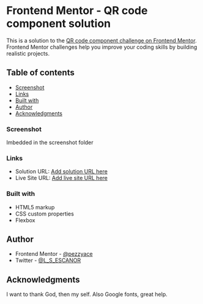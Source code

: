 # Frontend Mentor - QR code component solution

This is a solution to the [QR code component challenge on Frontend Mentor](https://www.frontendmentor.io/challenges/qr-code-component-iux_sIO_H). Frontend Mentor challenges help you improve your coding skills by building realistic projects. 

## Table of contents
  - [Screenshot](#screenshot)
  - [Links](#links)
  - [Built with](#built-with)
  - [Author](#author)
  - [Acknowledgments](#acknowledgments)

### Screenshot

 Imbedded in the screenshot folder

### Links

- Solution URL: [Add solution URL here](https://your-solution-url.com)
- Live Site URL: [Add live site URL here](https://your-live-site-url.com)


### Built with

- HTML5 markup
- CSS custom properties
- Flexbox


## Author

- Frontend Mentor - [@pezzyace](https://www.frontendmentor.io/profile/pezzyace)
- Twitter - [@L_S_ESCANOR](https://www.twitter.com/L_S_ESCANOR)


## Acknowledgments

I want to thank God, then my self. Also Google fonts, great help.

